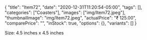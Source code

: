 {
    "title": "Item72",
    "date": "2020-12-31T11:20:54-05:00",
    "tags": [],
    "categories": ["Coasters"],
    "images": ["img/Item72.jpeg"],
    "thumbnailImage": "img/Item72.jpeg",
    "actualPrice": "₹ 125.00",
    "comparePrice": "",
    "inStock": true,
    "options": {},
    "variants": []
}


Size: 4.5 inches x 4.5 inches